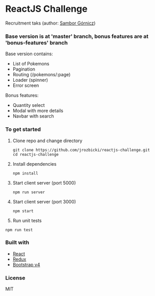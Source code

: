 # ReactJS Challenge

Recruitment taks (author: [Sambor Górnicz](https://www.linkedin.com/in/samborgornicz/))

### Base version is at 'master' branch, bonus features are at 'bonus-features' branch
  Base version contains:
  * List of Pokemons
  * Pagination
  * Routing (/pokemons/:page)
  * Loader (spinner)
  * Error screen
  
  Bonus features:
  * Quantity select
  * Modal with more details
  * Navbar with search

### To get started

1. Clone repo and change directory

   ```
   git clone https://github.com/jrozbicki/reactjs-challenge.git
   cd reactjs-challenge
   ```

2. Install dependencies

   ```
   npm install
   ```

3. Start client server (port 5000)

   ```
   npm run server
   ```

4. Start client server (port 3000)

   ```
   npm start
   ```

5. Run unit tests

```
npm run test
```


### Built with

- [React](https://reactjs.org/docs/getting-started.html)
- [Redux](https://redux.js.org/)
- [Bootstrap v4](https://getbootstrap.com/docs/4.1/getting-started/introduction/)

### License

MIT
